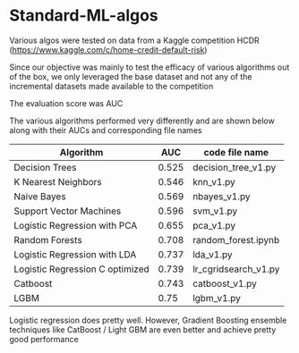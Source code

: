 # Standard-ML-algos
Various algos were tested on data from a Kaggle competition HCDR (https://www.kaggle.com/c/home-credit-default-risk)

Since our objective was mainly to test the efficacy of various algorithms out of the box, we only leveraged the base dataset and not any of the incremental datasets made available to the competition

The evaluation score was AUC

The various algorithms performed very differently and are shown below along with their AUCs and corresponding file names

Algorithm | AUC | code file name
--------- | --- | --------------
Decision Trees | 0.525 | decision_tree_v1.py
K Nearest Neighbors | 0.546 | knn_v1.py
Naive Bayes | 0.569 | nbayes_v1.py
Support Vector Machines | 0.596 | svm_v1.py
Logistic Regression with PCA | 0.655 | pca_v1.py
Random Forests | 0.708 | random_forest.ipynb
Logistic Regression with LDA | 0.737 | lda_v1.py
Logistic Regression C optimized | 0.739 | lr_cgridsearch_v1.py
Catboost | 0.743 | catboost_v1.py
LGBM | 0.75 | lgbm_v1.py

Logistic regression does pretty well. However, Gradient Boosting ensemble techniques like CatBoost / Light GBM are even better and achieve pretty good performance
